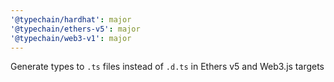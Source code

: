 ```yaml
---
'@typechain/hardhat': major
'@typechain/ethers-v5': major
'@typechain/web3-v1': major
---
```


Generate types to `.ts` files instead of `.d.ts` in Ethers v5 and Web3.js targets
